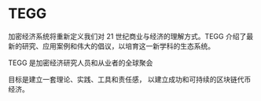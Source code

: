 # 

# TEGG

加密经济系统将重新定义我们对 21 世纪商业与经济的理解方式。TEGG 介绍了最新的研究、应用案例和伟大的倡议，以培育这一新学科的生态系统。

TEGG 是加密经济研究人员和从业者的全球聚会

目标是建立一套理论、实践、工具和责任感，
以建立成功和可持续的区块链代币经济。

